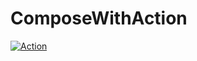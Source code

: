 # ComposeWithAction

[![Action](../../actions/workflows/main.yml/badge.svg)](../../actions/workflows/main.yml)
